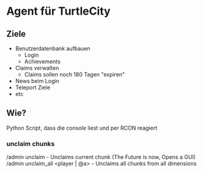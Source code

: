 # Agent für TurtleCity

## Ziele

- Benutzerdatenbank aufbauen
  - Login
  - Achievements
- Claims verwalten
  - Claims sollen noch 180 Tagen "expiren"
- News beim Login
- Teleport Ziele
- etc
## Wie? 

Python Script, dass die console liest und per RCON reagiert

### unclaim chunks

/admin unclaim - Unclaims current chunk (The Future is now, Opens a GUI)
/admin unclaim_all <player | @a> - Unclaims all chunks from all dimensions


